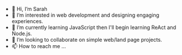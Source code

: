 - 👋 Hi, I’m Sarah 
- 👀 I’m interested in web development and designing engaging experiences.
- 🌱 I’m currently learning JavaScript then I'll begin learning ReAct and Node.js.
- 💞️ I’m looking to collaborate on simple web/land page projects.
- 📫 How to reach me ...

<!---
SarahJP98/SarahJP98 is a ✨ special ✨ repository because its `README.md` (this file) appears on your GitHub profile.
You can click the Preview link to take a look at your changes.
--->

